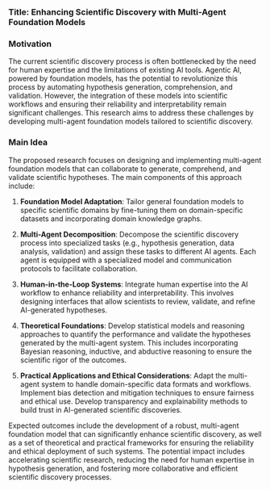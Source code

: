 ### Title: Enhancing Scientific Discovery with Multi-Agent Foundation Models

### Motivation
The current scientific discovery process is often bottlenecked by the need for human expertise and the limitations of existing AI tools. Agentic AI, powered by foundation models, has the potential to revolutionize this process by automating hypothesis generation, comprehension, and validation. However, the integration of these models into scientific workflows and ensuring their reliability and interpretability remain significant challenges. This research aims to address these challenges by developing multi-agent foundation models tailored to scientific discovery.

### Main Idea
The proposed research focuses on designing and implementing multi-agent foundation models that can collaborate to generate, comprehend, and validate scientific hypotheses. The main components of this approach include:

1. **Foundation Model Adaptation**: Tailor general foundation models to specific scientific domains by fine-tuning them on domain-specific datasets and incorporating domain knowledge graphs.

2. **Multi-Agent Decomposition**: Decompose the scientific discovery process into specialized tasks (e.g., hypothesis generation, data analysis, validation) and assign these tasks to different AI agents. Each agent is equipped with a specialized model and communication protocols to facilitate collaboration.

3. **Human-in-the-Loop Systems**: Integrate human expertise into the AI workflow to enhance reliability and interpretability. This involves designing interfaces that allow scientists to review, validate, and refine AI-generated hypotheses.

4. **Theoretical Foundations**: Develop statistical models and reasoning approaches to quantify the performance and validate the hypotheses generated by the multi-agent system. This includes incorporating Bayesian reasoning, inductive, and abductive reasoning to ensure the scientific rigor of the outcomes.

5. **Practical Applications and Ethical Considerations**: Adapt the multi-agent system to handle domain-specific data formats and workflows. Implement bias detection and mitigation techniques to ensure fairness and ethical use. Develop transparency and explainability methods to build trust in AI-generated scientific discoveries.

Expected outcomes include the development of a robust, multi-agent foundation model that can significantly enhance scientific discovery, as well as a set of theoretical and practical frameworks for ensuring the reliability and ethical deployment of such systems. The potential impact includes accelerating scientific research, reducing the need for human expertise in hypothesis generation, and fostering more collaborative and efficient scientific discovery processes.